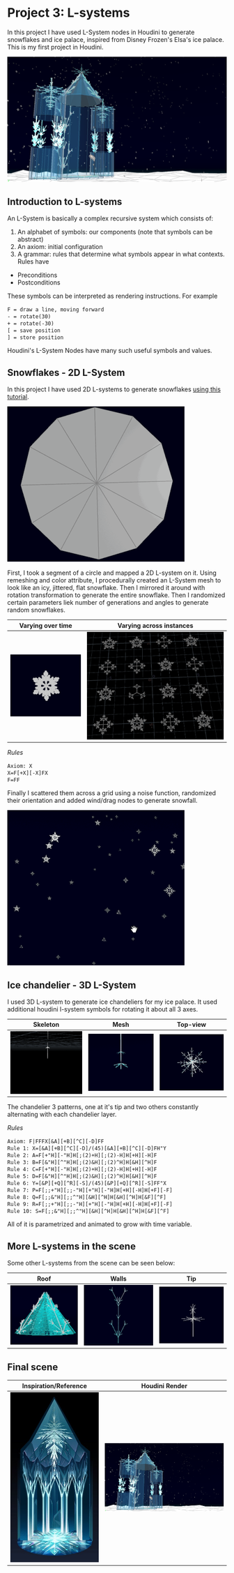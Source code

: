 # Project 3: L-systems

In this project I have used L-System nodes in Houdini to generate snowflakes and ice palace, inspired from Disney Frozen's Elsa's ice palace. This is my first project in Houdini.

![](houdini/frozen_palace.png)

## Introduction to L-systems

An L-System is basically a complex recursive system which consists of:

1. An alphabet of symbols: our components (note that symbols can be abstract)
2. An axiom: initial configuration
3. A grammar: rules that determine what symbols appear in what contexts. Rules have
  - Preconditions
  - Postconditions
  
These symbols can be interpreted as rendering instructions. For example
```
F = draw a line, moving forward
- = rotate(30)
+ = rotate(-30)
[ = save position
] = store position
```
Houdini's L-System Nodes have many such useful symbols and values.

## Snowflakes - 2D L-System

In this project I have used 2D L-systems to generate snowflakes [using this tutorial](https://www.youtube.com/watch?v=KPf9vp1I4k8).

![](houdini/snowflake_making.gif)

First, I took a segment of a circle and mapped a 2D L-system on it. Using remeshing and color attribute, I procedurally created an L-System mesh to look like an icy, jittered, flat snowflake. Then I mirrored it around with rotation transformation to generate the entire snowflake.
Then I randomized certain parameters liek number of generations and angles to generate random snowflakes.

|Varying over time|Varying across instances|
|---|---|
|![](houdini/snowflake.gif)|![](houdini/snowflakes_variation.png)|

*Rules*
```
Axiom: X
X=F[+X][-X]FX
F=FF
```

Finally I scattered them across a grid using a noise function, randomized their orientation and added wind/drag nodes to generate snowfall.

![](houdini/snowfall.gif)


## Ice chandelier - 3D L-System

I used 3D L-system to generate ice chandeliers for my ice palace. It used additional houdini l-system symbols for rotating it about all 3 axes.

|Skeleton|Mesh|Top-view|
|---|---|---|
|![](houdini/chandelier_making.gif)|![](houdini/chandelier.gif)|![](houdini/chandelier2.gif)|

The chandelier 3 patterns, one at it's tip and two others constantly alternating with each chandelier layer.

*Rules*
```
Axiom: F|FFFX[&A][+B][^C][-D]FF
Rule 1: X=[&A][+B][^C][-D]/(45)[&A][+B][^C][-D]FH"Y
Rule 2: A=F[+"H][-"H]H[;(2)+H][;(2)-H]H[+H][-H]F
Rule 3: B=F[&"H][^"H]H[;(2)&H][;(2)^H]H[&H][^H]F
Rule 4: C=F[+"H][-"H]H[;(2)+H][;(2)-H]H[+H][-H]F
Rule 5: D=F[&"H][^"H]H[;(2)&H][;(2)^H]H[&H][^H]F
Rule 6: Y=[&P][+Q][^R][-S]/(45)[&P][+Q][^R][-S]FF"X
Rule 7: P=F[;;+"H][;;-"H][+"H][-"H]H[+H][-H]H[+F][-F]
Rule 8: Q=F[;;&"H][;;^"H][&H][^H]H[&H][^H]H[&F][^F]
Rule 9: R=F[;;+"H][;;-"H][+"H][-"H]H[+H][-H]H[+F][-F]
Rule 10: S=F[;;&"H][;;^"H][&H][^H]H[&H][^H]H[&F][^F]
```

All of it is parametrized and animated to grow with time variable.


## More L-systems in the scene

Some other L-systems from the scene can be seen below:

|Roof|Walls|Tip|
|---|---|---|
|![](houdini/snow_roof.PNG)|![](houdini/icewall.gif)|![](houdini/snow_tip.gif)|


## Final scene

|Inspiration/Reference|Houdini Render|
|---|---|
|![](houdini/frozen_lsystem.jpg)|![](houdini/frozen_palace.png)|
